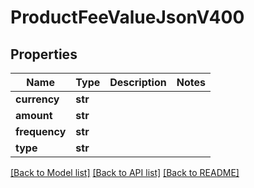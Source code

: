 # ProductFeeValueJsonV400

## Properties
Name | Type | Description | Notes
------------ | ------------- | ------------- | -------------
**currency** | **str** |  | 
**amount** | **str** |  | 
**frequency** | **str** |  | 
**type** | **str** |  | 

[[Back to Model list]](../README.md#documentation-for-models) [[Back to API list]](../README.md#documentation-for-api-endpoints) [[Back to README]](../README.md)


